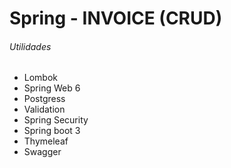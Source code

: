 # Spring - INVOICE (CRUD)

###### Utilidades

* Lombok
* Spring Web 6
* Postgress
* Validation
* Spring Security
* Spring boot 3
* Thymeleaf
* Swagger
